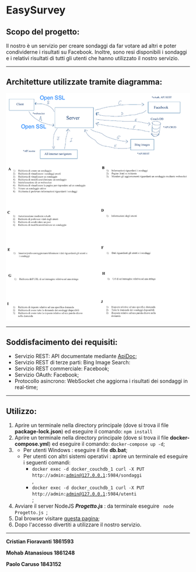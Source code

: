 # EasySurvey

## Scopo del progetto: 

Il nostro è un servizio per creare sondaggi da far votare ad altri e poter condividerne i risultati su Facebook. Inoltre, sono resi disponibili i sondaggi e i relativi risultati di tutti gli utenti che hanno utilizzato il nostro servizio.

---

## Architetture utilizzate tramite diagramma: 
![Diagramma](SCHEMA.png)

---

## Soddisfacimento dei requisiti:

* Servizio REST: API documentate mediante [ApiDoc](https://localhost:3000/api);
* Servizio REST di terze parti: Bing Image Search:
* Servizio REST commerciale: Facebook;
* Servizio OAuth: Facebook;
* Protocollo asincrono: WebSocket che aggiorna i risultati dei sondaggi in real-time;

---

## Utilizzo:
1) Aprire un terminale nella directory principale (dove si trova il file **package-lock.json**) ed eseguire il comando: <code>npm install</code>
1) Aprire un terminale nella directory principale (dove si trova il file **docker-compose.yml**) ed eseguire il comando:
<code>docker-compose up -d</code>;
2) * Per utenti Windows : eseguire il file **db.bat**; 
   * Per utenti con altri sistemi operativi : aprire un terminale ed eseguire i seguenti comandi: 
      * <code>docker exec -d docker_couchdb_1 curl -X PUT http://admin:admin@127.0.0.1:5984/sondaggi </code>,
      * <code>docker exec -d docker_couchdb_1 curl -X PUT http://admin:admin@127.0.0.1:5984/utenti </code>;
3) Avviare il server NodeJS **_Progetto.js_** : da terminale eseguire <code> node Progetto.js </code>;
4) Dal browser visitare [questa pagina](https://localhost:3000/);
5) Dopo l'accesso divertiti a utilizzare il nostro servizio.
***
**Cristian Fioravanti 1861593**

**Mohab Atanasious 1861248**

**Paolo Caruso 1843152**
